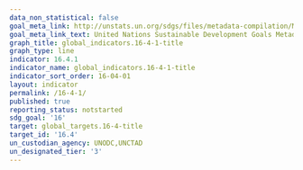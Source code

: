 ```yaml
---
data_non_statistical: false
goal_meta_link: http://unstats.un.org/sdgs/files/metadata-compilation/Metadata-Goal-16.pdf
goal_meta_link_text: United Nations Sustainable Development Goals Metadata (pdf 1361kB)
graph_title: global_indicators.16-4-1-title
graph_type: line
indicator: 16.4.1
indicator_name: global_indicators.16-4-1-title
indicator_sort_order: 16-04-01
layout: indicator
permalink: /16-4-1/
published: true
reporting_status: notstarted
sdg_goal: '16'
target: global_targets.16-4-title
target_id: '16.4'
un_custodian_agency: UNODC,UNCTAD
un_designated_tier: '3'
---
```

